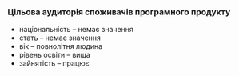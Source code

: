 ### Цільова аудиторія споживачів програмного продукту
-	національність – немає значення
-	стать – немає значення
-	вік – повнолітня людина
-	рівень освіти – вища
-	зайнятість – працює
